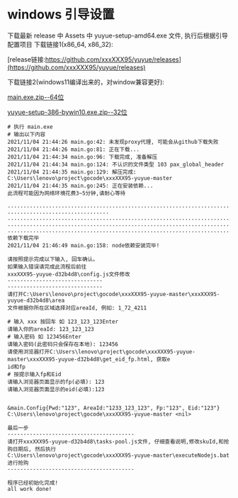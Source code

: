 # windows 引导设置

下载最新 release 中 Assets 中 yuyue-setup-amd64.exe 文件, 执行后根据引导配置项目
下载链接1(x86_64, x86_32):  

[release链接:https://github.com/xxxXXX95/yuyue/releases](https://github.com/xxxXXX95/yuyue/releases)

下载链接2(windows11编译出来的，对window兼容更好):  

[main.exe.zip--64位](https://github.com/xxxXXX95/yuyue/files/7592946/main.exe.zip)

[yuyue-setup-386-bywin10.exe.zip--32位](https://github.com/xxxXXX95/yuyue/files/7691816/yuyue-setup-386-bywin10.exe.zip)

```shell
# 执行 main.exe
# 输出以下内容
2021/11/04 21:44:26 main.go:42: 未发现proxy代理, 可能会从github下载失败
2021/11/04 21:44:26 main.go:81: 正在下载...
2021/11/04 21:44:34 main.go:96: 下载完成, 准备解压
2021/11/04 21:44:34 main.go:124: 不认识的文件类型 103 pax_global_header
2021/11/04 21:44:35 main.go:129: 解压完成: C:\Users\lenovo\project\gocode\xxxXXX95-yuyue-master
2021/11/04 21:44:35 main.go:245: 正在安装依赖...
此流程可能因为网络环境花费3~5分钟,请耐心等待

..................................................................................................................
................................
..................................................................................................................
..................................................................................................................
................................................................................................................
依赖下载完毕
2021/11/04 21:46:49 main.go:158: node依赖安装完毕!

请按照提示完成以下输入, 回车确认。
如果输入错误请完成此流程后前往
xxxXXX95-yuyue-d32b4d8\config.js文件修改
------------------------------
------------------------------
请打开C:\Users\lenovo\project\gocode\xxxXXX95-yuyue-master\xxxXXX95-yuyue-d32b4d8\area
文件根据你所在区域选择对应areaId, 例如: 1_72_4211

# 输入 xxx 按回车 如 123_123_123Enter
请输入你的areaId: 123_123_123
# 输入密码 如 123456Enter
请输入密码(此密码只会保存在本地): 123456
请使用浏览器打开C:\Users\lenovo\project\gocode\xxxXXX95-yuyue-master\xxxXXX95-yuyue-d32b4d8\get_eid_fp.html, 获取e
id和fp
# 按提示输入fp和Eid
请输入浏览器页面显示的fp(必填): 123
请输入浏览器页面显示的eid(必填):123


&main.Config{Pwd:"123", AreaId:"1233_123_123", Fp:"123", Eid:"123"}
C:\Users\lenovo\project\gocode\xxxXXX95-yuyue-master <nil>

最后一步
----------------------------------------
请打开xxxXXX95-yuyue-d32b4d8\tasks-pool.js文件, 仔细查看说明,修改skuId,和抢购日期后, 然后执行
C:\Users\lenovo\project\gocode\xxxXXX95-yuyue-master\executeNodejs.bat进行抢购
----------------------------------------

程序已经初始化完成!
all work done!
```

